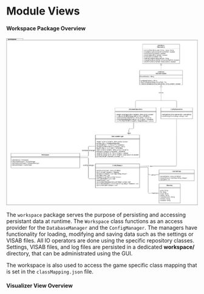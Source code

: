# Module Views

#### Workspace Package Overview
![Workspace UML](workspace.png)

The `workspace` package serves the purpose of persisting and accessing persistant data at runtime. The `Workspace` class functions as an access provider for the `DatabaseManager` and  the `ConfigManager`. The managers have functionality for loading, modifying and saving data such as the settings or VISAB files. All IO operators are done using the specific repository classes.
Settings, VISAB files, and log files are persisted in a dedicated **workspace/** directory, that can be administrated using the GUI.

The workspace is also used to access the game specific class mapping that is set in the `classMapping.json` file.

#### Visualizer View Overview